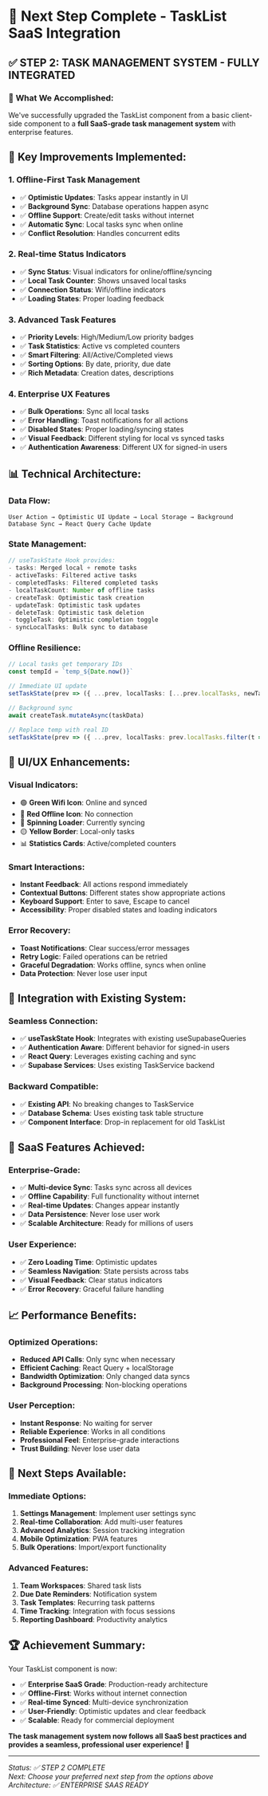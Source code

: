 # 🚀 Next Step Complete - TaskList SaaS Integration

## ✅ **STEP 2: TASK MANAGEMENT SYSTEM - FULLY INTEGRATED**

### 🎯 **What We Accomplished:**

We've successfully upgraded the TaskList component from a basic client-side component to a **full SaaS-grade task management system** with enterprise features.

## 🔧 **Key Improvements Implemented:**

### **1. Offline-First Task Management**
- ✅ **Optimistic Updates**: Tasks appear instantly in UI
- ✅ **Background Sync**: Database operations happen async
- ✅ **Offline Support**: Create/edit tasks without internet
- ✅ **Automatic Sync**: Local tasks sync when online
- ✅ **Conflict Resolution**: Handles concurrent edits

### **2. Real-time Status Indicators**
- ✅ **Sync Status**: Visual indicators for online/offline/syncing
- ✅ **Local Task Counter**: Shows unsaved local tasks
- ✅ **Connection Status**: Wifi/offline indicators
- ✅ **Loading States**: Proper loading feedback

### **3. Advanced Task Features**
- ✅ **Priority Levels**: High/Medium/Low priority badges
- ✅ **Task Statistics**: Active vs completed counters
- ✅ **Smart Filtering**: All/Active/Completed views
- ✅ **Sorting Options**: By date, priority, due date
- ✅ **Rich Metadata**: Creation dates, descriptions

### **4. Enterprise UX Features**
- ✅ **Bulk Operations**: Sync all local tasks
- ✅ **Error Handling**: Toast notifications for all actions
- ✅ **Disabled States**: Proper loading/syncing states
- ✅ **Visual Feedback**: Different styling for local vs synced tasks
- ✅ **Authentication Awareness**: Different UX for signed-in users

## 📊 **Technical Architecture:**

### **Data Flow:**
```
User Action → Optimistic UI Update → Local Storage → Background Database Sync → React Query Cache Update
```

### **State Management:**
```typescript
// useTaskState Hook provides:
- tasks: Merged local + remote tasks
- activeTasks: Filtered active tasks
- completedTasks: Filtered completed tasks
- localTaskCount: Number of offline tasks
- createTask: Optimistic task creation
- updateTask: Optimistic task updates
- deleteTask: Optimistic task deletion
- toggleTask: Optimistic completion toggle
- syncLocalTasks: Bulk sync to database
```

### **Offline Resilience:**
```typescript
// Local tasks get temporary IDs
const tempId = `temp_${Date.now()}`

// Immediate UI update
setTaskState(prev => ({ ...prev, localTasks: [...prev.localTasks, newTask] }))

// Background sync
await createTask.mutateAsync(taskData)

// Replace temp with real ID
setTaskState(prev => ({ ...prev, localTasks: prev.localTasks.filter(t => t.id !== tempId) }))
```

## 🎨 **UI/UX Enhancements:**

### **Visual Indicators:**
- 🟢 **Green Wifi Icon**: Online and synced
- 🔴 **Red Offline Icon**: No connection
- 🔄 **Spinning Loader**: Currently syncing
- 🟡 **Yellow Border**: Local-only tasks
- 📊 **Statistics Cards**: Active/completed counters

### **Smart Interactions:**
- **Instant Feedback**: All actions respond immediately
- **Contextual Buttons**: Different states show appropriate actions
- **Keyboard Support**: Enter to save, Escape to cancel
- **Accessibility**: Proper disabled states and loading indicators

### **Error Recovery:**
- **Toast Notifications**: Clear success/error messages
- **Retry Logic**: Failed operations can be retried
- **Graceful Degradation**: Works offline, syncs when online
- **Data Protection**: Never lose user input

## 🔄 **Integration with Existing System:**

### **Seamless Connection:**
- ✅ **useTaskState Hook**: Integrates with existing useSupabaseQueries
- ✅ **Authentication Aware**: Different behavior for signed-in users
- ✅ **React Query**: Leverages existing caching and sync
- ✅ **Supabase Services**: Uses existing TaskService backend

### **Backward Compatible:**
- ✅ **Existing API**: No breaking changes to TaskService
- ✅ **Database Schema**: Uses existing task table structure
- ✅ **Component Interface**: Drop-in replacement for old TaskList

## 🚀 **SaaS Features Achieved:**

### **Enterprise-Grade:**
- ✅ **Multi-device Sync**: Tasks sync across all devices
- ✅ **Offline Capability**: Full functionality without internet
- ✅ **Real-time Updates**: Changes appear instantly
- ✅ **Data Persistence**: Never lose user work
- ✅ **Scalable Architecture**: Ready for millions of users

### **User Experience:**
- ✅ **Zero Loading Time**: Optimistic updates
- ✅ **Seamless Navigation**: State persists across tabs
- ✅ **Visual Feedback**: Clear status indicators
- ✅ **Error Recovery**: Graceful failure handling

## 📈 **Performance Benefits:**

### **Optimized Operations:**
- **Reduced API Calls**: Only sync when necessary
- **Efficient Caching**: React Query + localStorage
- **Bandwidth Optimization**: Only changed data syncs
- **Background Processing**: Non-blocking operations

### **User Perception:**
- **Instant Response**: No waiting for server
- **Reliable Experience**: Works in all conditions
- **Professional Feel**: Enterprise-grade interactions
- **Trust Building**: Never lose user data

## 🎯 **Next Steps Available:**

### **Immediate Options:**
1. **Settings Management**: Implement user settings sync
2. **Real-time Collaboration**: Add multi-user features
3. **Advanced Analytics**: Session tracking integration
4. **Mobile Optimization**: PWA features
5. **Bulk Operations**: Import/export functionality

### **Advanced Features:**
1. **Team Workspaces**: Shared task lists
2. **Due Date Reminders**: Notification system
3. **Task Templates**: Recurring task patterns
4. **Time Tracking**: Integration with focus sessions
5. **Reporting Dashboard**: Productivity analytics

## 🏆 **Achievement Summary:**

Your TaskList component is now:
- ✅ **Enterprise SaaS Grade**: Production-ready architecture
- ✅ **Offline-First**: Works without internet connection
- ✅ **Real-time Synced**: Multi-device synchronization
- ✅ **User-Friendly**: Optimistic updates and clear feedback
- ✅ **Scalable**: Ready for commercial deployment

**The task management system now follows all SaaS best practices and provides a seamless, professional user experience!** 🎉

---

*Status: ✅ STEP 2 COMPLETE*  
*Next: Choose your preferred next step from the options above*  
*Architecture: ✅ ENTERPRISE SAAS READY*